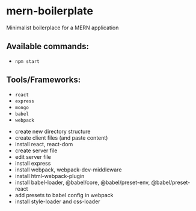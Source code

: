 # mern-boilerplate
Minimalist boilerplace for a MERN application

## Available commands:
 - `npm start`
 
## Tools/Frameworks:
- `react`
- `express`
- `mongo`
- `babel`
- `webpack`

* create new directory structure
* create client files (and paste content)
* install react, react-dom
* create server file
* edit server file
* install express
* install webpack, webpack-dev-middleware
* install html-webpack-plugin
* install babel-loader, @babel/core, @babel/preset-env, @babel/preset-react
* add presets to babel config in webpack
* install style-loader and css-loader